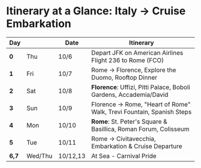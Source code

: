 # Itinerary at a Glance: Italy -> Cruise Embarkation
| Day   |     | Date  | Itinerary                                                                |
| ----  | --- | ----- | ------------------------------------------------------------------------ |
| **0** | Thu | 10/6 | <Link to="5">Depart JFK on American Airlines Flight 236 to Rome (FCO)</Link> |
| **1** | Fri | 10/7 | <Link to="6">Rome -> Florence</Link>, <Link to="9">Explore the Duomo</Link>, <Link to="11">Rooftop Dinner</Link> |
| **2** | Sat | 10/8 | **Florence**: <Link to="13">Uffizi</Link>, <Link to="16">Pitti Palace</Link>, <Link to="17">Boboli Gardens</Link>, <Link to="18">Accademia/David</Link> |
| **3** | Sun | 10/9 | <Link to="20">Florence -> Rome</Link>, <Link to="24">"Heart of Rome" Walk</Link>, <Link to="27">Trevi Fountain</Link>, <Link to="28">Spanish Steps</Link> |
| **4** | Mon | 10/10 | **Rome**: <Link to="30">St. Peter's Square & Basillica</Link>, <Link to="32">Roman Forum</Link>, <Link to="34">Colisseum</Link> |
| **5** | Tue | 10/11 | <Link to="35">Rome -> Civitavecchia</Link>, <Link to="37">Embarkation & Cruise Departure</Link> |
| **6,7** | Wed/Thu | 10/12,13 | <Link to="38">At Sea - Carnival Pride</Link> |
